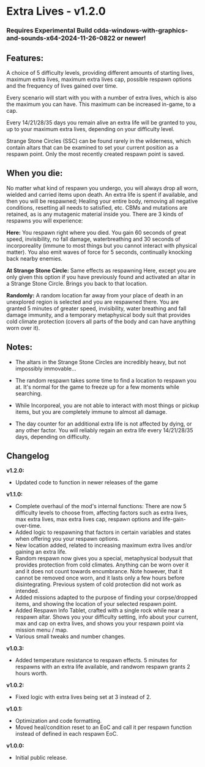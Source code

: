 # Extra Lives - v1.2.0

### Requires Experimental Build cdda-windows-with-graphics-and-sounds-x64-2024-11-26-0822 or newer! 

## **Features:**

A choice of 5 difficulty levels, providing different amounts of starting lives, maximum extra lives, maximum extra lives cap, possible respawn options and the frequency of lives gained over time.

Every scenario will start with you with a number of extra lives, which is also the maximum you can have. This maximum can be increased in-game, to a cap.

Every 14/21/28/35 days you remain alive an extra life will be granted to you, up to your maximum extra lives, depending on your difficulty level.

Strange Stone Circles (SSC) can be found rarely in the wilderness, which contain altars that can be examined to set your current position as a respawn point. Only the most recently created respawn point is saved.

## **When you die:**

No matter what kind of respawn you undergo, you will always drop all worn, wielded and carried items upon death. An extra life is spent if available, and then you will be respawned; Healing your entire body, removing all negative conditions, resetting all needs to satisfied, etc. CBMs and mutations are retained, as is any mutagenic material inside you. There are 3 kinds of respawns you will experience:

**Here:** You respawn right where you died. You gain 60 seconds of great speed, invisibility, no fall damage, waterbreathing and 30 seconds of incorporeality (immune to most things but you cannot interact with physical matter). You also emit waves of force for 5 seconds, continually knocking back nearby enemies.

**At Strange Stone Circle:** Same effects as respawning Here, except you are only given this option if you have previously found and activated an altar in a Strange Stone Circle. Brings you back to that location.

**Randomly:** A random location  far away from your place of death in an unexplored region is selected and you are respawned there. You are granted 5 minutes of greater speed, invisibility, water breathing and fall damage immunity, and a temporary metaphysical body suit that provides cold climate protection (covers all parts of the body and can have anything worn over it).

## **Notes:**

- The altars in the Strange Stone Circles are incredibly heavy, but not impossibly immovable...

- The random respawn takes some time to find a location to respawn you at. It's normal for the game to freeze up for a few moments while searching.

- While Incorporeal, you are not able to interact with most things or pickup items, but you are completely immune to almost all damage.

- The day counter for an additional extra life is not affected by dying, or any other factor. You will reliably regain an extra life every 14/21/28/35 days, depending on difficulty.


## **Changelog**

**v1.2.0:** 
- Updated code to function in newer releases of the game

**v1.1.0:** 
- Complete overhaul of the mod's internal functions: There are now 5 difficulty levels to choose from, affecting factors such as extra lives, max extra lives, max extra lives cap, respawn options and life-gain-over-time.
- Added logic to respawning that factors in certain variables and states when offering you your respawn options.
- New location added, related to increasing maximum extra lives and/or gaining an extra life.
- Random respawn now gives you a special, metaphysical bodysuit that provides protection from cold climates. Anything can be worn over it and it does not count towards encumbrance. Note however, that it cannot be removed once worn, and it lasts only a few hours before disintegrating. Previous system of cold protection did not work as intended.
- Added missions adapted to the purpose of finding your corpse/dropped items, and showing the location of your selected respawn point.
- Added Respawn Info Tablet, crafted with a single rock while near a respawn altar. Shows you your difficulty setting, info about your current, max and cap on extra lives, and shows you your respawn point via mission menu / map.
- Various small tweaks and number changes.

**v1.0.3:** 
- Added temperature resistance to respawn effects. 5 minutes for respawns with an extra life available, and randwom respawn grants 2 hours worth.

**v1.0.2:** 
- Fixed logic with extra lives being set at 3 instead of 2.

**v1.0.1:** 
- Optimization and code formatting.
- Moved heal/condition reset to an EoC and call it per respawn function instead of defined in each respawn EoC.

**v1.0.0:** 
- Initial public release.